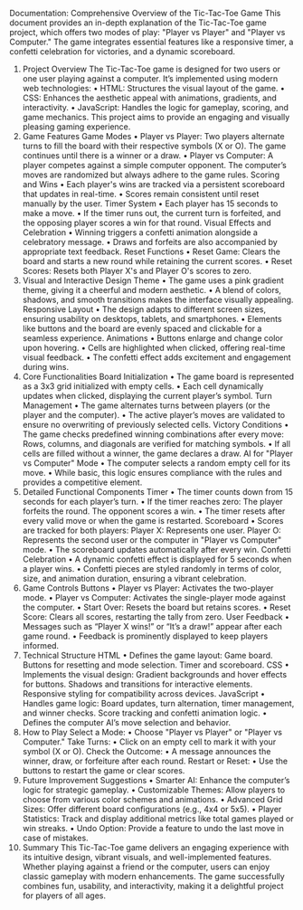 Documentation: Comprehensive Overview of the Tic-Tac-Toe Game
This document provides an in-depth explanation of the Tic-Tac-Toe game project, which offers two modes of play: "Player vs Player" and "Player vs Computer." The game integrates essential features like a responsive timer, a confetti celebration for victories, and a dynamic scoreboard.
1. Project Overview
The Tic-Tac-Toe game is designed for two users or one user playing against a computer. It’s implemented using modern web technologies:
•	HTML: Structures the visual layout of the game.
•	CSS: Enhances the aesthetic appeal with animations, gradients, and interactivity.
•	JavaScript: Handles the logic for gameplay, scoring, and game mechanics.
This project aims to provide an engaging and visually pleasing gaming experience.
2. Game Features
Game Modes
•	Player vs Player:
	Two players alternate turns to fill the board with their respective symbols (X or O). The 	game continues until there is a winner or a draw.
•	Player vs Computer:
	A player competes against a simple computer opponent. The computer’s moves are 	randomized but always adhere to the game rules.
Scoring and Wins
•	Each player's wins are tracked via a persistent scoreboard that updates in real-time.
•	Scores remain consistent until reset manually by the user.
Timer System
•	Each player has 15 seconds to make a move.
•	If the timer runs out, the current turn is forfeited, and the opposing player scores a win for that round.
Visual Effects and Celebration
•	Winning triggers a confetti animation alongside a celebratory message.
•	Draws and forfeits are also accompanied by appropriate text feedback.
Reset Functions
•	Reset Game: Clears the board and starts a new round while retaining the current scores.
•	Reset Scores: Resets both Player X's and Player O's scores to zero.
3. Visual and Interactive Design
Theme
•	The game uses a pink gradient theme, giving it a cheerful and modern aesthetic.
•	A blend of colors, shadows, and smooth transitions makes the interface visually appealing.
Responsive Layout
•	The design adapts to different screen sizes, ensuring usability on desktops, tablets, and smartphones.
•	Elements like buttons and the board are evenly spaced and clickable for a seamless experience.
Animations
•	Buttons enlarge and change color upon hovering.
•	Cells are highlighted when clicked, offering real-time visual feedback.
•	The confetti effect adds excitement and engagement during wins.
4. Core Functionalities
Board Initialization
•	The game board is represented as a 3x3 grid initialized with empty cells.
•	Each cell dynamically updates when clicked, displaying the current player’s symbol.
Turn Management
•	The game alternates turns between players (or the player and the computer).
•	The active player’s moves are validated to ensure no overwriting of previously selected cells.
Victory Conditions
•	The game checks predefined winning combinations after every move:
	Rows, columns, and diagonals are verified for matching symbols.
•	If all cells are filled without a winner, the game declares a draw.
AI for "Player vs Computer" Mode
•	The computer selects a random empty cell for its move.
•	While basic, this logic ensures compliance with the rules and provides a competitive element.
5. Detailed Functional Components
Timer
•	The timer counts down from 15 seconds for each player’s turn.
•	If the timer reaches zero:
		The player forfeits the round.
		The opponent scores a win.
•	The timer resets after every valid move or when the game is restarted.
Scoreboard
•	Scores are tracked for both players:
		Player X: Represents one user.
		Player O: Represents the second user or the computer in "Player vs Computer" 			mode.
•	The scoreboard updates automatically after every win.
Confetti Celebration
•	A dynamic confetti effect is displayed for 5 seconds when a player wins.
•	Confetti pieces are styled randomly in terms of color, size, and animation duration, ensuring a vibrant celebration.
6. Game Controls
Buttons
•	Player vs Player: Activates the two-player mode.
•	Player vs Computer: Activates the single-player mode against the computer.
•	Start Over: Resets the board but retains scores.
•	Reset Score: Clears all scores, restarting the tally from zero.
User Feedback
•	Messages such as “Player X wins!” or “It’s a draw!” appear after each game round.
•	Feedback is prominently displayed to keep players informed.
7. Technical Structure
HTML
•	Defines the game layout:
		Game board.
		Buttons for resetting and mode selection.
		Timer and scoreboard.
CSS
•	Implements the visual design:
	Gradient backgrounds and hover effects for buttons.
		Shadows and transitions for interactive elements.
		Responsive styling for compatibility across devices.
JavaScript
•	Handles game logic:
		Board updates, turn alternation, timer management, and winner checks.
		Score tracking and confetti animation logic.
•	Defines the computer AI’s move selection and behavior.
8. How to Play
Select a Mode:
•	Choose "Player vs Player" or "Player vs Computer."
Take Turns:
•	Click on an empty cell to mark it with your symbol (X or O).
Check the Outcome:
•	A message announces the winner, draw, or forfeiture after each round.
Restart or Reset:
•	Use the buttons to restart the game or clear scores.
9. Future Improvement Suggestions
•	Smarter AI: Enhance the computer’s logic for strategic gameplay.
•	Customizable Themes: Allow players to choose from various color schemes and animations.
•	Advanced Grid Sizes: Offer different board configurations (e.g., 4x4 or 5x5).
•	Player Statistics: Track and display additional metrics like total games played or win streaks.
•	Undo Option: Provide a feature to undo the last move in case of mistakes.
10. Summary
This Tic-Tac-Toe game delivers an engaging experience with its intuitive design, vibrant visuals, and well-implemented features. Whether playing against a friend or the computer, users can enjoy classic gameplay with modern enhancements. The game successfully combines fun, usability, and interactivity, making it a delightful project for players of all ages.
